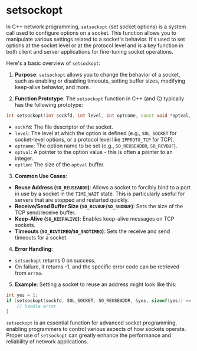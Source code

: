 # setsockopt
In C++ network programming, `setsockopt` (set socket options) is a system call used to configure options on a socket. This function allows you to manipulate various settings related to a socket's behavior. It's used to set options at the socket level or at the protocol level and is a key function in both client and server applications for fine-tuning socket operations.

Here's a basic overview of `setsockopt`:

1. **Purpose**: `setsockopt` allows you to change the behavior of a socket, such as enabling or disabling timeouts, setting buffer sizes, modifying keep-alive behavior, and more.

2. **Function Prototype**: The `setsockopt` function in C++ (and C) typically has the following prototype:
```cpp
int setsockopt(int sockfd, int level, int optname, const void *optval, socklen_t optlen);
```

- `sockfd`: The file descriptor of the socket.
- `level`: The level at which the option is defined (e.g., `SOL_SOCKET` for socket-level options, or a protocol level like `IPPROTO_TCP` for TCP).
- `optname`: The option name to be set (e.g., `SO_REUSEADDR`, `SO_RCVBUF`).
- `optval`: A pointer to the option value - this is often a pointer to an integer.
- `optlen`: The size of the `optval` buffer.

3. **Common Use Cases**:
- **Reuse Address (`SO_REUSEADDR`)**: Allows a socket to forcibly bind to a port in use by a socket in the `TIME_WAIT` state. This is particularly useful for servers that are stopped and restarted quickly.
- **Receive/Send Buffer Size (`SO_RCVBUF`/`SO_SNDBUF`)**: Sets the size of the TCP send/receive buffer.
- **Keep-Alive (`SO_KEEPALIVE`)**: Enables keep-alive messages on TCP sockets.
- **Timeouts (`SO_RCVTIMEO`/`SO_SNDTIMEO`)**: Sets the receive and send timeouts for a socket.

4. **Error Handling**:
- `setsockopt` returns 0 on success.
- On failure, it returns -1, and the specific error code can be retrieved from `errno`.

5. **Example**: Setting a socket to reuse an address might look like this:
```cpp
int yes = 1;
if (setsockopt(sockfd, SOL_SOCKET, SO_REUSEADDR, &yes, sizeof(yes)) == -1) {
	// handle error
}
```

`setsockopt` is an essential function for advanced socket programming, enabling programmers to control various aspects of how sockets operate. Proper use of `setsockopt` can greatly enhance the performance and reliability of network applications.